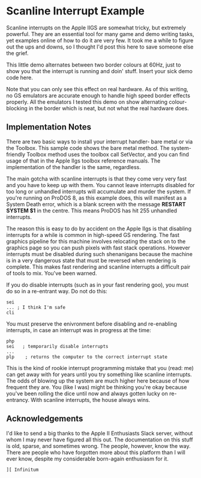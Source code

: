 # Scanline Interrupt Example

Scanline interrupts on the Apple IIGS are somewhat tricky, but extremely powerful. They are an essential tool for many game and demo writing tasks, yet examples online of how to do it are very few. It took me a while to figure out the ups and downs, so I thought I'd post this here to save someone else the grief.

This little demo alternates between two border colours at 60Hz, just to show you that the interrupt is running and doin' stuff. Insert your sick demo code here.

Note that you can only see this effect on real hardware. As of this writing, no GS emulators are accurate enough to handle high speed border effects properly. All the emulators I tested this demo on show alternating colour-blocking in the border which is neat, but not what the real hardware does.

## Implementation Notes
There are two basic ways to install your interrupt handler- bare metal or via the Toolbox. This sample code shows the bare metal method. The system-friendly Toolbox method uses the toolbox call SetVector, and you can find usage of that in the Apple IIgs toolbox reference manuals. The implementation of the handler is the same, regardless.

The main gotcha with scanline interrupts is that they come very very fast and you have to keep up with them. You cannot leave interrupts disabled for too long or unhandled interrupts will accumulate and murder the system. If you're running on ProDOS 8, as this example does, this will manifest as a System Death error, which is a blank screen with the message **RESTART SYSTEM $1** in the centre. This means ProDOS has hit 255 unhandled interrupts.

The reason this is easy to do by accident on the Apple IIgs is that disabling interrupts for a while is common in high-speed GS rendering. The fast graphics pipeline for this machine involves relocating the stack on to the graphics page so you can push pixels with fast stack operations. However interrupts must be disabled during such shenanigans because the machine is in a very dangerous state that must be reversed when rendering is complete. This makes fast rendering and scanline interrupts a difficult pair of tools to mix. You've been warned.

If you do disable interrupts (such as in your fast rendering goo), you must do so in a re-entrant way. Do not do this:

```
sei
... ; I think I'm safe
cli

```

You must preserve the enivronment before disabling and re-enabling interrupts, in case an interrupt was in progress at the time:

```
php
sei   ; temporarily disable interrupts
...
plp    ; returns the computer to the correct interrupt state
```

This is the kind of rookie interrupt programming mistake that you (read: me) can get away with for years until you try something like scanline interrupts. The odds of blowing up the system are much higher here because of how frequent they are. You (like I was) might be thinking you're okay because you've been rolling the dice until now and always gotten lucky on re-entrancy. With scanline interrupts, the house always wins.

## Acknowledgements

I'd like to send a big thanks to the Apple II Enthusiasts Slack server, without whom I may never have figured all this out. The documentation on this stuff is old, sparse, and sometimes wrong. The people, however, know the way. There are people who have forgotten more about this platform than I will ever know, despite my considerable born-again enthusiasm for it.

`][ Infinitum`